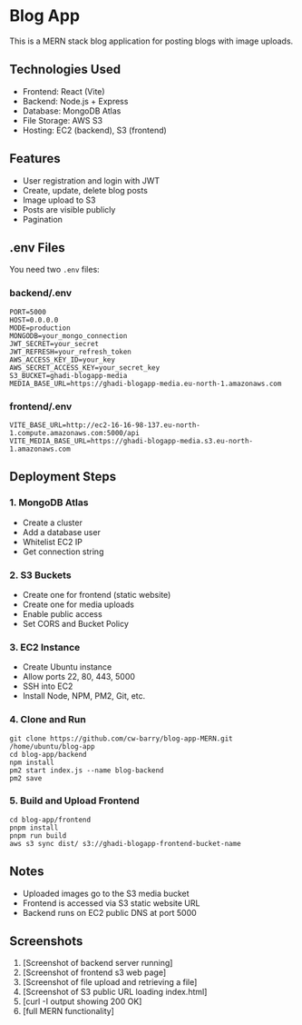 # Blog App

This is a MERN stack blog application for posting blogs with image uploads.

## Technologies Used

- Frontend: React (Vite)
- Backend: Node.js + Express
- Database: MongoDB Atlas
- File Storage: AWS S3
- Hosting: EC2 (backend), S3 (frontend)

## Features

- User registration and login with JWT
- Create, update, delete blog posts
- Image upload to S3
- Posts are visible publicly
- Pagination

## .env Files

You need two `.env` files:

### backend/.env

```
PORT=5000
HOST=0.0.0.0
MODE=production
MONGODB=your_mongo_connection
JWT_SECRET=your_secret
JWT_REFRESH=your_refresh_token
AWS_ACCESS_KEY_ID=your_key
AWS_SECRET_ACCESS_KEY=your_secret_key
S3_BUCKET=ghadi-blogapp-media
MEDIA_BASE_URL=https://ghadi-blogapp-media.eu-north-1.amazonaws.com
```

### frontend/.env

```
VITE_BASE_URL=http://ec2-16-16-98-137.eu-north-1.compute.amazonaws.com:5000/api
VITE_MEDIA_BASE_URL=https://ghadi-blogapp-media.s3.eu-north-1.amazonaws.com
```

## Deployment Steps

### 1. MongoDB Atlas

- Create a cluster
- Add a database user
- Whitelist EC2 IP
- Get connection string

### 2. S3 Buckets

- Create one for frontend (static website)
- Create one for media uploads
- Enable public access
- Set CORS and Bucket Policy

### 3. EC2 Instance

- Create Ubuntu instance
- Allow ports 22, 80, 443, 5000
- SSH into EC2
- Install Node, NPM, PM2, Git, etc.

### 4. Clone and Run

```
git clone https://github.com/cw-barry/blog-app-MERN.git /home/ubuntu/blog-app
cd blog-app/backend
npm install
pm2 start index.js --name blog-backend
pm2 save
```

### 5. Build and Upload Frontend

```
cd blog-app/frontend
pnpm install
pnpm run build
aws s3 sync dist/ s3://ghadi-blogapp-frontend-bucket-name
```

## Notes

- Uploaded images go to the S3 media bucket
- Frontend is accessed via S3 static website URL
- Backend runs on EC2 public DNS at port 5000

## Screenshots

1. [Screenshot of backend server running]
2. [Screenshot of frontend s3 web page]
3. [Screenshot of file upload and retrieving a file]
4. [Screenshot of S3 public URL loading index.html]
5. [curl -I output showing 200 OK]
6. [full MERN functionality]
   
